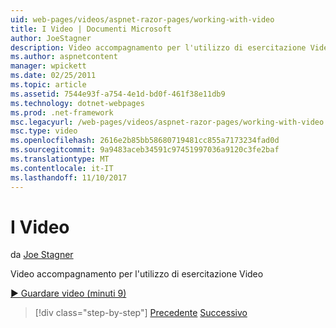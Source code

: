 ```yaml
---
uid: web-pages/videos/aspnet-razor-pages/working-with-video
title: I Video | Documenti Microsoft
author: JoeStagner
description: Video accompagnamento per l'utilizzo di esercitazione Video
ms.author: aspnetcontent
manager: wpickett
ms.date: 02/25/2011
ms.topic: article
ms.assetid: 7544e93f-a754-4e1d-bd0f-461f38e11db9
ms.technology: dotnet-webpages
ms.prod: .net-framework
msc.legacyurl: /web-pages/videos/aspnet-razor-pages/working-with-video
msc.type: video
ms.openlocfilehash: 2616e2b85bb58680719481cc855a7173234fad0d
ms.sourcegitcommit: 9a9483aceb34591c97451997036a9120c3fe2baf
ms.translationtype: MT
ms.contentlocale: it-IT
ms.lasthandoff: 11/10/2017
---
```

<a name="working-with-video"></a>I Video
====================
da [Joe Stagner](https://github.com/JoeStagner)

Video accompagnamento per l'utilizzo di esercitazione Video

[&#9654; Guardare video (minuti 9)](https://channel9.msdn.com/Blogs/ASP-NET-Site-Videos/working-with-video)

>[!div class="step-by-step"]
[Precedente](working-with-images.md)
[Successivo](adding-email-to-your-web-site.md)
